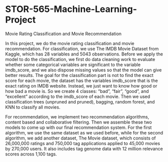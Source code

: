 # STOR-565-Machine-Learning-Project
Movie Rating Classification and Movie Recommendation

In this project, we do the movie rating classification and movie recommendation. For classification, we use The IMDB Movie Dataset from Kaggle, which has 28 variables and 5043 observations. Before we apply the model to do the classification, we first do data cleaning work to evaluate whether some categorical variables are significant to the variable imdb_score, and we also dispose missing values so that the model can give better results. The goal for the classification part is not to find the exact score for each movie, the dataset has the variables imdb_score that is the exact rating on IMDB website. Instead, we just want to know how good or how bad a movie is. So we create 4 classes: “bad”, “fair”, “good”, and “excellent” according to the imdb_score of each movie. Then we used classification trees (unpruned and pruned), bagging, random forest, and KNN to classify all movies.

For recommendation, we implement two recommendation algorithms, content based and collaborative filtering. Then we assemble these two models to come up with our final recommendation system. For the first algorithm, we use the same dataset as we used before, while for the second algorithm, we add another dataset, The Movie dataset, which consists of 26,000,000 ratings and 750,000 tag applications applied to 45,000 movies by 270,000 users. It also includes tag genome data with 12 million relevance scores across 1,100 tags.
